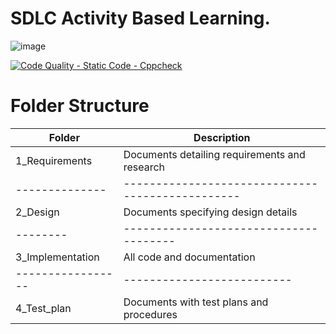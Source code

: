 # SDLC Activity Based Learning.


![image](https://user-images.githubusercontent.com/59692344/114853361-55688080-9e01-11eb-9a25-65108db48553.png)


[![Code Quality - Static Code - Cppcheck](https://github.com/mohammedowez/Employee_Record_System/actions/workflows/cppcheck.yml/badge.svg)](https://github.com/mohammedowez/Employee_Record_System/actions/workflows/cppcheck.yml)


# Folder Structure

|Folder|	Description|
|------|--------------|
|1_Requirements|	Documents detailing requirements and research|
|--------------|------------------------------------------------|
|2_Design|	Documents specifying design details|
|--------|--------------------------------------|
|3_Implementation	|All code and documentation|
|-----------------|--------------------------|
|4_Test_plan	|Documents with test plans and procedures|
